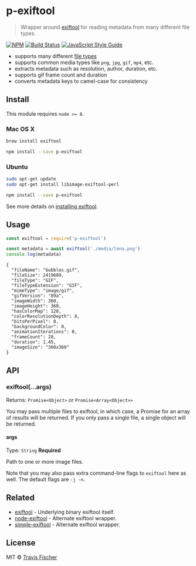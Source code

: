 # p-exiftool

> Wrapper around [exiftool](https://www.sno.phy.queensu.ca/~phil/exiftool/) for reading metadata from many different file types.

[![NPM](https://img.shields.io/npm/v/p-exiftool.svg)](https://www.npmjs.com/package/p-exiftool) [![Build Status](https://travis-ci.org/transitive-bullshit/p-exiftool.svg?branch=master)](https://travis-ci.org/transitive-bullshit/p-exiftool) [![JavaScript Style Guide](https://img.shields.io/badge/code_style-standard-brightgreen.svg)](https://standardjs.com)

- supports many different [file types](https://sno.phy.queensu.ca/~phil/exiftool/#supported)
- supports common media types like `png`, `jpg`, `gif`, `mp4`, etc.
- extracts metadata such as resolution, author, duration, etc.
- supports gif frame count and duration
- converts metadata keys to camel-case for consistency


## Install

This module requires `node >= 8`.

### Mac OS X

```bash
brew install exiftool

npm install --save p-exiftool
```

### Ubuntu

```bash
sudo apt-get update
sudo apt-get install libimage-exiftool-perl

npm install --save p-exiftool
```

See more details on [installing exiftool](https://sno.phy.queensu.ca/~phil/exiftool/install.html).


## Usage

```js
const exiftool = require('p-exiftool')

const metadata = await exiftool('./media/lena.png')
console.log(metadata)
```

```
{
  "fileName": "bubbles.gif",
  "fileSize": 2419689,
  "fileType": "GIF",
  "fileTypeExtension": "GIF",
  "mimeType": "image/gif",
  "gifVersion": "89a",
  "imageWidth": 360,
  "imageHeight": 360,
  "hasColorMap": 128,
  "colorResolutionDepth": 8,
  "bitsPerPixel": 8,
  "backgroundColor": 0,
  "animationIterations": 0,
  "frameCount": 28,
  "duration": 1.45,
  "imageSize": "360x360"
}
```


## API

### exiftool(...args)

Returns: `Promise<Object>` or `Promise<Array<Object>>`

You may pass multiple files to exiftool, in which case, a Promise for an array of results will be returned. If you only pass a single file, a single object will be returned.

#### args

Type: `String`
**Required**

Path to one or more image files.

Note that you may also pass extra command-line flags to `exiftool` here as well. The default flags are `-j -n`.


## Related

- [exiftool](https://www.sno.phy.queensu.ca/~phil/exiftool/) - Underlying binary exiftool itself.
- [node-exiftool](https://github.com/nathanpeck/exiftool) - Alternate exiftool wrapper.
- [simple-exiftool](https://github.com/ubaltaci/simple-exiftool) - Alternate exiftool wrapper.


## License

MIT © [Travis Fischer](https://github.com/transitive-bullshit)
